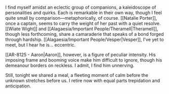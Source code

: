 I find myself amidst an eclectic group of companions, a kaleidoscope of personalities and quirks. Each is remarkable in their own way, though I feel quite small by comparison—metaphorically, of course. [[Natalie Porter]], once a captain, seems to carry the weight of her past with a quiet resolve. [[Wiate Wight]] and [[Alagaesia/Important People/Theramell|Theramell]], though less forthcoming, share a camaraderie that speaks of a bond forged through hardship. [[Alagaesia/Important People/Vesper|Vesper]], I've yet to meet, but I hear he is... eccentric.

[[AR-8125   -   Aaron|Aaron]], however, is a figure of peculiar intensity. His imposing frame and booming voice make him difficult to ignore, though his demeanour borders on reckless. I admit, I find him unnerving.

Still, tonight we shared a meal, a fleeting moment of calm before the unknown stretches before us. I retire now with equal parts trepidation and anticipation.